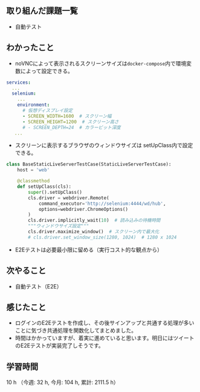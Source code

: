## 取り組んだ課題一覧
- 自動テスト

## わかったこと
- noVNCによって表示されるスクリーンサイズは`docker-compose`内で環境変数によって設定できる。
```yml
services:
  ...
  selenium:
    ...
    environment:
      # 仮想ディスプレイ設定
      - SCREEN_WIDTH=1600  # スクリーン幅
      - SCREEN_HEIGHT=1200  # スクリーン高さ
      # - SCREEN_DEPTH=24  # カラービット深度
   ...
```

- スクリーンに表示するブラウザのウィンドウサイズは setUpClass内で設定できる。
```python
class BaseStaticLiveServerTestCase(StaticLiveServerTestCase):
    host = 'web'

    @classmethod
    def setUpClass(cls):
        super().setUpClass()
        cls.driver = webdriver.Remote(
            command_executor='http://selenium:4444/wd/hub',
            options=webdriver.ChromeOptions()
        )
        cls.driver.implicitly_wait(10)  # 読み込みの待機時間
        """ウィンドウサイズ設定"""
        cls.driver.maximize_window()  # スクリーン内で最大化
        # cls.driver.set_window_size(1280, 1024)  # 1280 x 1024
```

- E2Eテストは必要最小限に留める（実行コスト的な観点から）

## 次やること
- 自動テスト（E2E）

    
## 感じたこと
- ログインのE2Eテストを作成し、その後サインアップと共通する処理が多いことに気づき共通処理を関数化してまとめました。
- 時間はかかっていますが、着実に進めていると思います。明日にはツイートのE2Eテストが実装完了しそうです。
    
## 学習時間
10 h （今週: 32 h, 今月: 104 h, 累計: 2111.5 h）